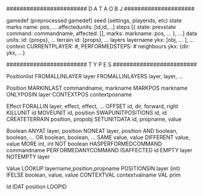 
######################## D A T A O B J #####################

gamedef
    (preprocessed gamedef)
seed
	(settings, playerids, etc)
state
	marks
		name: pos, ...
	affectedunits: [id,id,...]
	steps
		[{
			state: prevstate
			command: commandname,
			affected: [],
			marks:
				markname: pos, ...
		}, ...]
	data
		units:
			id: {props}, ...
		terrain
			id: {props}, ...
	layers
		layername
			ykx: [obj, ... ], ...
	context
		CURRENTPLAYER: #,
		PERFORMEDSTEPS: #
neighbours
	ykx: {dir: ykx, ...}

######################## T Y P E S #########################

Positionlist
	FROMALLINLAYER layer
	FROMALLINLAYERS layer, layer, ...

Position
	MARKINLAST commandname, markname
	MARKPOS markname
	ONLYPOSIN layer
	CONTEXTPOS contextposname

Effect
	FORALLIN layer, effect, effect, ...
	OFFSET id, dir, forward, right
	KILLUNIT id
	MOVEUNIT id, position
	SWAPUNITPOSITIONS id, id
	CREATETERRAIN position, propobj
	SETUNITDATA id, propname, value

Boolean
	ANYAT layer, position
	NONEAT layer, position
	AND boolean, boolean, ...
	OR boolean, boolean, ...
	SAME value, value
	DIFFERENT value, value
	MORE int, int
	NOT boolean
	HASPERFORMEDCOMMAND commandname
	PERFORMEDANYCOMMAND
	ISAFFECTED id
	EMPTY layer
	NOTEMPTY layer
	
Value
	LOOKUP layername,position,propname
	POSITIONSIN layer  (int)
	IFELSE boolean, value, value
	CONTEXTVAL contextvalname
	VAL prim

Id
	IDAT position
	LOOPID
